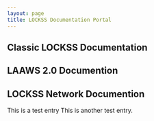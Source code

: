 ```yaml
---
layout: page
title: LOCKSS Documentation Portal
---
```


## Classic LOCKSS Documentation

## LAAWS 2.0 Documention

## LOCKSS Network Documention

This is a test entry
This is another test entry.
